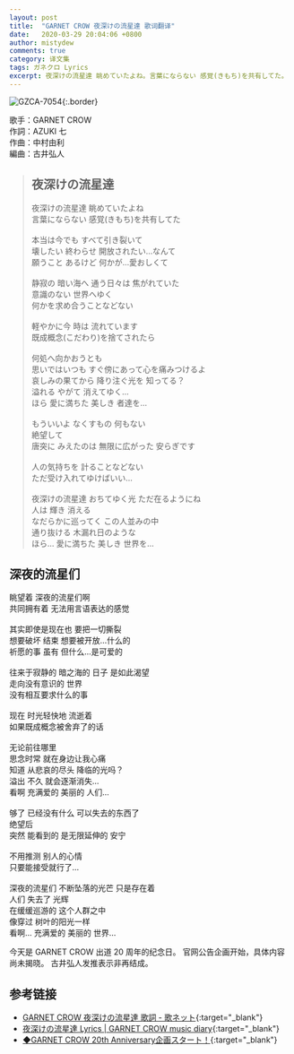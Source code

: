 ```yaml
---
layout: post
title:  "GARNET CROW 夜深けの流星達 歌词翻译"
date:   2020-03-29 20:04:06 +0800
author: mistydew
comments: true
category: 译文集
tags: ガネクロ Lyrics
excerpt: 夜深けの流星達 眺めていたよね。言葉にならない 感覚(きもち)を共有してた。
---
```

![GZCA-7054](https://crowsub.github.io/images/discography/single/GZCA-7054.jpg){:.border}

歌手：GARNET CROW<br>
作詞：AZUKI 七<br>
作曲：中村由利<br>
編曲：古井弘人

<blockquote class="lyric-original">
  <h2>夜深けの流星達</h2>
  <p>
    夜深けの流星達 眺めていたよね<br>
    言葉にならない 感覚(きもち)を共有してた<br>
    <br>
    本当は今でも すべて引き裂いて<br>
    壊したい 終わらせ 開放されたい…なんて<br>
    願うこと あるけど 何かが…愛おしくて<br>
    <br>
    静寂の 暗い海へ 通う日々は 焦がれていた<br>
    意識のない 世界へゆく<br>
    何かを求め合うことなどない<br>
    <br>
    軽やかに今 時は 流れています<br>
    既成概念(こだわり)を捨てされたら<br>
    <br>
    何処へ向かおうとも<br>
    思いではいつも すぐ傍にあって心を痛みつけるよ<br>
    哀しみの果てから 降り注ぐ光を 知ってる？<br>
    溢れる やがて 消えてゆく…<br>
    ほら 愛に満ちた 美しき 者達を…<br>
    <br>
    もういいよ なくすもの 何もない<br>
    絶望して<br>
    唐突に みえたのは 無限に広がった 安らぎです<br>
    <br>
    人の気持ちを 計ることなどない<br>
    ただ受け入れてゆけばいい…<br>
    <br>
    夜深けの流星達 おちてゆく光 ただ在るようにね<br>
    人は 輝き 消える<br>
    なだらかに巡ってく この人並みの中<br>
    通り抜ける 木漏れ日のような<br>
    ほら… 愛に満ちた 美しき 世界を…
  </p>
</blockquote>

<div class="lyric-translation">
  <h2>深夜的流星们</h2>
  <p>
    眺望着 深夜的流星们啊<br>
    共同拥有着 无法用言语表达的感觉<br>
    <br>
    其实即使是现在也 要把一切撕裂<br>
    想要破坏 结束 想要被开放…什么的<br>
    祈愿的事 虽有 但什么…是可爱的<br>
    <br>
    往来于寂静的 暗之海的 日子 是如此渴望<br>
    走向没有意识的 世界<br>
    没有相互要求什么的事<br>
    <br>
    现在 时光轻快地 流逝着<br>
    如果既成概念被舍弃了的话<br>
    <br>
    无论前往哪里<br>
    思念时常 就在身边让我心痛<br>
    知道 从悲哀的尽头 降临的光吗？<br>
    溢出 不久 就会逐渐消失…<br>
    看啊 充满爱的 美丽的 人们…<br>
    <br>
    够了 已经没有什么 可以失去的东西了<br>
    绝望后<br>
    突然 能看到的 是无限延伸的 安宁<br>
    <br>
    不用推测 别人的心情<br>
    只要能接受就行了…<br>
    <br>
    深夜的流星们 不断坠落的光芒 只是存在着<br>
    人们 失去了 光辉<br>
    在缓缓巡游的 这个人群之中<br>
    像穿过 树叶的阳光一样<br>
    看啊… 充满爱的 美丽的 世界…
  </p>
</div>

今天是 GARNET CROW 出道 20 周年的纪念日。
官网公告企画开始，具体内容尚未揭晓。
古井弘人发推表示非再结成。

## 参考链接

* [GARNET CROW 夜深けの流星達 歌詞 - 歌ネット](https://www.uta-net.com/song/50834/){:target="_blank"}
* [夜深けの流星達 Lyrics \| GARNET CROW music diary](https://crowsub.github.io/lyrics/original/夜深けの流星達.html){:target="_blank"}
* [◆GARNET CROW 20th Anniversary企画スタート！](http://www.garnetcrow.com/news/#info20200329){:target="_blank"}
